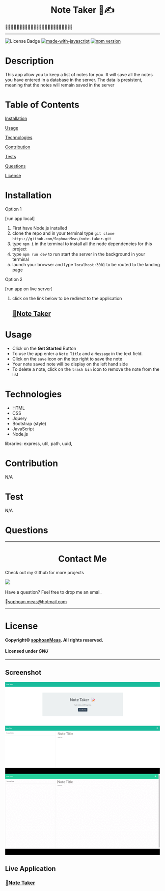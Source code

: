 
<h1 align="center">Note Taker 📖✍️</h1>
📙📕📗📘📙📕📗📘📙📕📗📘📙📕📗📘📙📕📗📘📙📕📗📘

---

![License Badge](https://img.shields.io/github/license/sophoanMeas/professional-readme-generator?&logo=GNU)
[![made-with-javascript](https://img.shields.io/badge/Made%20with-JavaScript-1f425f.svg)](https://www.javascript.com)
[![npm version](https://badgen.net/npm/v/express)](https://npmjs.org/package/express)

# Description

This app allow you to keep a list of notes for you. It will save all the notes you have entered in a database in the server. The data is presistent, meaning that the notes will remain saved in the server

# Table of Contents

[Installation](#installation)

[Usage](#usage)

[Technologies](#technologies)

[Contribution](#contribution)

[Tests](#test)

[Questions](#questions)

[License](#license)

# Installation
Option 1 

[run app local]

1. First have Node.js installed
2. clone the repo and in your terminal type `git clone https://github.com/SophoanMeas/note-taker.git`
3. type `npm i` in the terminal to install all the node dependencies for this project
4. type `npm run dev` to run start the server in the background in your terminal
5. launch your browser and type `localhost:3001` to be routed to the landing page

Option 2

[run app on live server]

1. click on the link below to be redirect to the application
<a href="https://note-taker-pon.herokuapp.com/" target="_blank"><h2>📔Note Taker</a>

# Usage

- Click on the __Get Started__ Button
- To use the app enter a `Note Title` and a `Message` in the text field.
- Click on the `save` icon on the top right to save the note
- Your note saved note will be display on the left hand side
- To delete a note, click on the `trash bin` icon to remove the note from the list
# Technologies

* HTML
* CSS
* Jquery
* Bootstrap (style)
* JavaScript
* Node.js

libraries: express, util, path, uuid,
# Contribution

N/A

# Test

N/A


# Questions

---

<h1 align="center">Contact Me</h1>


Check out my Github for more projects

[![](https://img.shields.io/badge/github-blue?style=for-the-badge)](https://github.com/sophoanMeas)

Have a question? Feel free to drop me an email.

📧[sophoan.meas@hotmail.com](mailto:sophoan.meas@hotmail.com)

---

# License

#### Copyright© [sophoanMeas](https://github.com/sophoanMeas). All rights reserved.
#### Licensed under *GNU*

---

## Screenshot
![Alt text](./public/assets/image/homepage.png)
![Alt text](./public/assets/image/note-taker.png)
![Alt text](./public/assets/image/note-take.gif)

## Live Application
<a href="https://note-taker-pon.herokuapp.com/" target="_blank"><h3>📔Note Taker</a>